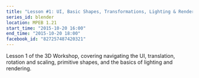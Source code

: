 ```yaml
---
title: "Lesson #1: UI, Basic Shapes, Transformations, Lighting & Rendering"
series_id: blender
location: MPEB 1.21
start_time: "2015-10-20 16:00"
end_time: "2015-10-20 18:00"
facebook_id: "827257487420321"
---
```


Lesson 1 of the 3D Workshop, covering navigating the UI, translation, rotation and scaling, primitive shapes, and the basics of lighting and rendering.
